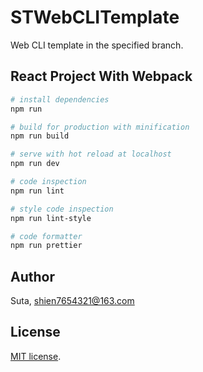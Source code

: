 # STWebCLITemplate

Web CLI template in the specified branch.

## React Project With Webpack

```bash
# install dependencies
npm run

# build for production with minification
npm run build

# serve with hot reload at localhost
npm run dev

# code inspection
npm run lint

# style code inspection
npm run lint-style

# code formatter
npm run prettier
```

## Author

Suta, shien7654321@163.com

## License

[mit]: https://opensource.org/licenses/MIT

[MIT license][mit].
